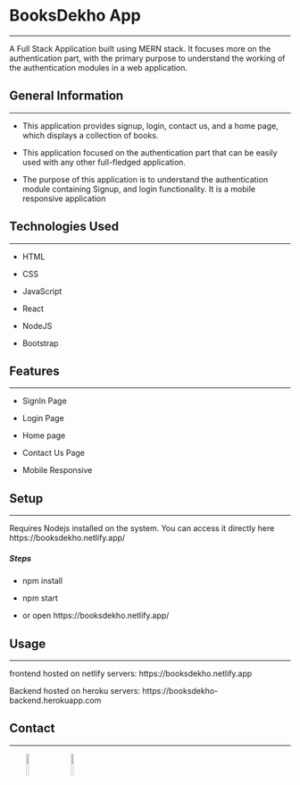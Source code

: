 <h1>BooksDekho App</h1>
<hr><p>A Full Stack Application built using MERN stack. It focuses more on the authentication part, with the primary purpose to understand the working of the authentication modules in a web application.</p><h2>General Information</h2>
<hr><ul>
<li>This application provides signup, login, contact us, and a home page, which displays a collection of books.</li>
</ul><ul>
<li>This application focused on the authentication part that can be easily used with any other full-fledged application.</li>
</ul><ul>
<li>The purpose of this application is to understand the authentication module containing Signup, and login functionality.
It is a mobile responsive application</li>
</ul><h2>Technologies Used</h2>
<hr><ul>
<li>HTML</li>
</ul><ul>
<li>CSS</li>
</ul><ul>
<li>JavaScript</li>
</ul><ul>
<li>React</li>
</ul><ul>
<li>NodeJS</li>
</ul><ul>
<li>Bootstrap</li>
</ul><h2>Features</h2>
<hr><ul>
<li>SignIn Page</li>
</ul><ul>
<li>Login Page</li>
</ul><ul>
<li>Home page</li>
</ul><ul>
<li>Contact Us Page</li>
</ul><ul>
<li>Mobile Responsive</li>
</ul><h2>Setup</h2>
<hr><p>Requires Nodejs installed on the system.
You can access it directly here https://booksdekho.netlify.app/</p><h5>Steps</h5><ul>
<li>npm install</li>
</ul><ul>
<li>npm start</li>
</ul><ul>
<li>or open https://booksdekho.netlify.app/</li>
</ul><h2>Usage</h2>
<hr><p>frontend hosted on netlify servers: https://booksdekho.netlify.app</p>
<p>Backend hosted on heroku servers:
https://booksdekho-backend.herokuapp.com</p><h2>Contact</h2>
<hr><p><span style="margin-right: 30px;"></span><a href="https://www.linkedin.com/in/vaibhav-khushalani-760217136/"><img target="_blank" src="https://cdn.jsdelivr.net/gh/devicons/devicon/icons/linkedin/linkedin-original.svg" style="width: 10%;"></a><span style="margin-right: 30px;"></span><a href="https://github.com/VaibhavKhushalani"><img target="_blank" src="https://cdn.jsdelivr.net/gh/devicons/devicon/icons/github/github-original.svg" style="width: 10%;"></a></p>